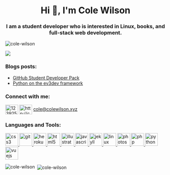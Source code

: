 <h1 align="center">Hi 👋, I'm Cole Wilson</h1>
<h3 align="center">I am a student developer who is interested in Linux, books, and full-stack web development.</h3>

<p align="left"> <img src="https://komarev.com/ghpvc/?username=cole-wilson&label=Profile%20views&color=0e75b6&style=flat" alt="cole-wilson" /> </p>
<img src="https://github-profile-trophy.vercel.app/?username=cole-wilson&theme=nord"></img>

### Blogs posts:

<!-- BLOG-POST-LIST:START -->
- [GitHub Student Developer Pack](https://colewilson.xyz/github-student-developer-pack/)
- [Python on the ev3dev framework](https://colewilson.xyz/python-ev3dev/)
<!-- BLOG-POST-LIST:END -->

<h3 align="left">Connect with me:</h3>
<p align="left">
<a href="https://stackoverflow.com/users/12392528" target="blank"><img align="center" src="https://cdn.jsdelivr.net/npm/simple-icons@3.0.1/icons/stackoverflow.svg" alt="12392528" height="30" width="40" /></a>
<a href="/http://colewilson.xyz/feed.xml" target="blank"><img align="center" src="https://cdn.jsdelivr.net/npm/simple-icons@3.0.1/icons/rss.svg" alt="http://colewilson.xyz/feed.xml" height="30" width="40" /></a>
 <a href="mailto:cole@colewilson.xyz" target="blank">cole@colewilson.xyz</a>
</p>

<h3 align="left">Languages and Tools:</h3>
<p align="left"> <a href="https://www.w3schools.com/css/" target="_blank"> <img src="https://devicons.github.io/devicon/devicon.git/icons/css3/css3-original-wordmark.svg" alt="css3" width="40" height="40"/> </a> <a href="https://git-scm.com/" target="_blank"> <img src="https://www.vectorlogo.zone/logos/git-scm/git-scm-icon.svg" alt="git" width="40" height="40"/> </a> <a href="https://heroku.com" target="_blank"> <img src="https://www.vectorlogo.zone/logos/heroku/heroku-icon.svg" alt="heroku" width="40" height="40"/> </a> <a href="https://www.w3.org/html/" target="_blank"> <img src="https://devicons.github.io/devicon/devicon.git/icons/html5/html5-original-wordmark.svg" alt="html5" width="40" height="40"/> </a> <a href="https://www.adobe.com/in/products/illustrator.html" target="_blank"> <img src="https://www.vectorlogo.zone/logos/adobe_illustrator/adobe_illustrator-icon.svg" alt="illustrator" width="40" height="40"/> </a> <a href="https://developer.mozilla.org/en-US/docs/Web/JavaScript" target="_blank"> <img src="https://devicons.github.io/devicon/devicon.git/icons/javascript/javascript-original.svg" alt="javascript" width="40" height="40"/> </a> <a href="https://jekyllrb.com/" target="_blank"> <img src="https://www.vectorlogo.zone/logos/jekyllrb/jekyllrb-icon.svg" alt="jekyll" width="40" height="40"/> </a> <a href="https://www.linux.org/" target="_blank"> <img src="https://devicons.github.io/devicon/devicon.git/icons/linux/linux-original.svg" alt="linux" width="40" height="40"/> </a> <a href="https://www.photoshop.com/en" target="_blank"> <img src="https://devicons.github.io/devicon/devicon.git/icons/photoshop/photoshop-plain.svg" alt="photoshop" width="40" height="40"/> </a> <a href="https://www.php.net" target="_blank"> <img src="https://devicons.github.io/devicon/devicon.git/icons/php/php-original.svg" alt="php" width="40" height="40"/> </a> <a href="https://www.python.org" target="_blank"> <img src="https://devicons.github.io/devicon/devicon.git/icons/python/python-original.svg" alt="python" width="40" height="40"/> </a> <a href="https://vuejs.org/" target="_blank"> <img src="https://devicons.github.io/devicon/devicon.git/icons/vuejs/vuejs-original-wordmark.svg" alt="vuejs" width="40" height="40"/> </a> </p>

<p><img align="left" src="https://github-readme-stats.vercel.app/api/top-langs?username=cole-wilson&show_icons=true&locale=en&layout=compact" alt="cole-wilson" /></p>

<p>&nbsp;<img align="center" src="https://github-readme-stats.vercel.app/api?username=cole-wilson&show_icons=true&locale=en&count_private=true" alt="cole-wilson" /></p>

